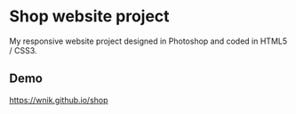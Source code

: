 # Shop website project
My responsive website project designed in Photoshop and coded in HTML5 / CSS3.

## Demo
https://wnik.github.io/shop
